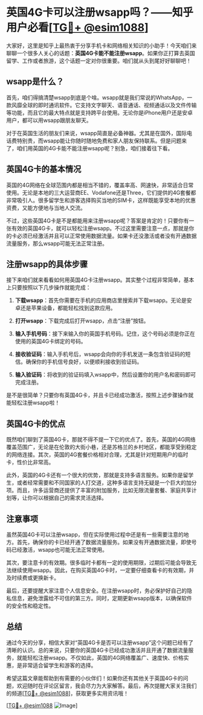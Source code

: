 # 英国4G卡可以注册wsapp吗？——知乎用户必看[[TG💪+ @esim1088](https://t.me/s/esim1088)]

大家好，这里是知乎上最热衷于分享手机卡和网络相关知识的小助手！今天咱们来聊聊一个很多人关心的话题：**英国4G卡能不能注册wsapp**。如果你正打算去英国留学、工作或者旅游，这个话题一定对你很重要。咱们就从头到尾好好聊聊吧！

## wsapp是什么？

首先，咱们得搞清楚wsapp到底是个啥。wsapp就是我们常说的WhatsApp，一款风靡全球的即时通讯软件。它支持文字聊天、语音通话、视频通话以及文件传输等功能，而且它的最大特点就是支持跨平台使用。无论你是iPhone用户还是安卓用户，都可以用wsapp跟朋友聊天。

对于在英国生活的朋友们来说，wsapp简直是必备神器。尤其是在国外，国际电话费特别贵，而wsapp能让你随时随地免费和家人朋友保持联系。但是问题来了，咱们用英国的4G卡能不能注册wsapp呢？别急，咱们接着往下看。

## 英国4G卡的基本情况

英国的4G网络在全球范围内都是相当不错的，覆盖率高、网速快，非常适合日常使用。无论是本地的三大运营商EE、Vodafone还是Three，它们提供的4G套餐都非常吸引人。很多留学生和游客选择购买当地的SIM卡，这样既能享受本地的优惠资费，又能方便地与当地人交流。

不过，这些英国4G卡是不是都能用来注册wsapp呢？答案是肯定的！只要你有一张有效的英国4G卡，就可以轻松注册wsapp。不过这里需要注意一点，那就是你的卡必须已经激活并且可以正常使用数据流量。如果卡还没激活或者没有开通数据流量服务，那么wsapp可能无法正常注册。

## 注册wsapp的具体步骤

接下来咱们就来看看如何用英国4G卡注册wsapp。其实整个过程非常简单，基本上只要按照以下几步操作就能完成：

1. **下载wsapp**：首先你需要在手机的应用商店里搜索并下载wsapp。无论是安卓还是苹果设备，都能轻松找到这款应用。
   
2. **打开wsapp**：下载完成后打开wsapp，点击“注册”按钮。

3. **输入手机号码**：接下来输入你的英国手机号码。记住，这个号码必须是你正在使用的英国4G卡绑定的号码。

4. **接收验证码**：输入手机号后，wsapp会向你的手机发送一条包含验证码的短信。确保你的手机信号良好，以便顺利接收到验证码。

5. **输入验证码**：将收到的验证码填入wsapp中，然后设置你的用户名和密码即可完成注册。

是不是很简单？只要你有英国4G卡，并且卡已经成功激活，按照上述步骤操作就能轻松注册wsapp啦！

## 英国4G卡的优点

既然咱们聊到了英国4G卡，那就不得不提一下它的优点了。首先，英国的4G网络覆盖范围广，无论是在伦敦的大街小巷，还是苏格兰的乡村地区，都能享受到稳定的网络连接。其次，英国的4G套餐价格相对合理，尤其是针对短期用户的临时卡，性价比非常高。

此外，英国的4G卡还有一个很大的优势，那就是支持多语言服务。如果你是留学生，或者经常需要和不同国家的人打交道，这种多语言支持无疑是一个巨大的加分项。而且，许多运营商还提供了丰富的附加服务，比如无限流量套餐、家庭共享计划等，让你可以根据自己的需求灵活选择。

## 注意事项

虽然英国4G卡可以注册wsapp，但在实际使用过程中还是有一些需要注意的地方。首先，确保你的卡已经开通了数据流量服务。如果没有开通数据流量，即使号码已经激活，wsapp也可能无法正常使用。

其次，要注意卡的有效期。很多临时卡都有一定的使用期限，过期后可能会导致无法继续使用wsapp。因此，在购买英国4G卡时，一定要仔细查看卡的有效期，并及时续费或更换新卡。

最后，还要提醒大家注意个人信息安全。在注册wsapp时，务必保护好自己的隐私信息，避免泄露给不可信的第三方。同时，定期更新wsapp版本，以确保软件的安全性和稳定性。

## 总结

通过今天的分享，相信大家对“英国4G卡是否可以注册wsapp”这个问题已经有了清晰的认识。总的来说，只要你的英国4G卡已经成功激活并且开通了数据流量服务，就能轻松注册wsapp。不仅如此，英国的4G网络覆盖广、速度快、价格实惠，是非常适合留学生和游客的选择。

希望这篇文章能帮助到有需要的小伙伴们！如果你还有其他关于英国4G卡的问题，欢迎随时在评论区留言，我会尽力为大家解答。最后，再次提醒大家关注我们的频道[[TG💪+ @esim1088](https://t.me/s/esim1088)]，获取更多实用资讯哦！

[[TG💪+ @esim1088](https://t.me/s/esim1088) ![Image](https://i.postimg.cc/4NQfJmqS/Snipaste-2025-05-13-00-14-12.png)]